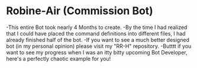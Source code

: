 # Robine-Air (Commission Bot)
-This entire Bot took nearly 4 Months to create.
-By the time I had realized that I could have placed the command definitions into different files, I had already finished half of the bot.
-If you want to see a much better designed bot (in my personal opinion) please visit my "RR-H" repository.
-Butttt if you want to see my progress when I was an itty bitty upcoming Bot Developer, here's a perfectly chaotic example for you!
